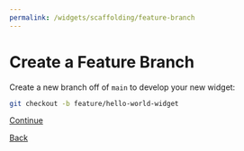 ```yaml
---
permalink: /widgets/scaffolding/feature-branch
---
```


# Create a Feature Branch

Create a new branch off of `main` to develop your new widget:

```sh
git checkout -b feature/hello-world-widget
```

[Continue](./3-widget-id.md)

[Back](./1-start.md)
